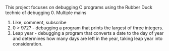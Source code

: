This project focuses on debugging C programs using the Rubber Duck technic of debugging
0. Multiple mains
1. Like, comment, subscribe
2. 0 > 972? - debugging a program that prints the largest of three integers.
3. Leap year - debugging a program that converts a date to the day of year and determines how many days are left in the year, taking leap year into consideration.